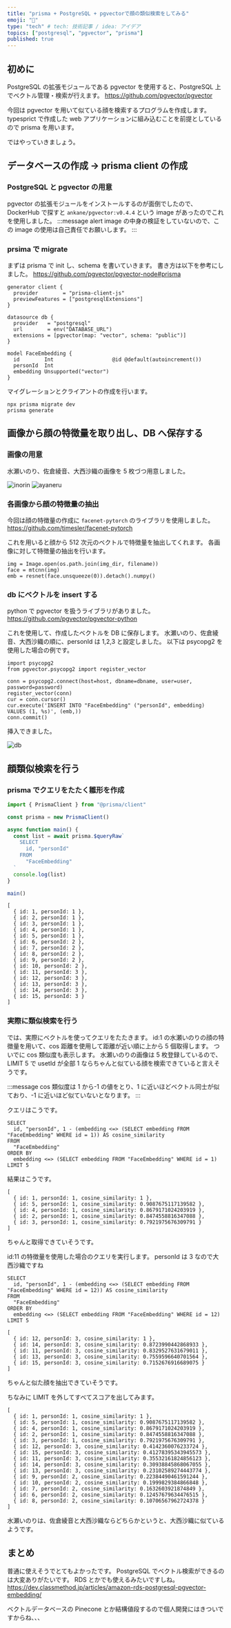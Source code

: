 ```yaml
---
title: "prisma + PostgreSQL + pgvectorで顔の類似検索をしてみる"
emoji: "👩"
type: "tech" # tech: 技術記事 / idea: アイデア
topics: ["postgresql", "pgvector", "prisma"]
published: true
---
```


## 初めに

PostgreSQL の拡張モジュールである pgvector を使用すると、PostgreSQL 上でベクトル管理・検索が行えます。
https://github.com/pgvector/pgvector

今回は pgvector を用いて似ている顔を検索するプログラムを作成します。
typesprict で作成した web アプリケーションに組み込むことを前提としているので prisma を用います。

ではやっていきましょう。

## データベースの作成 → prisma client の作成

### PostgreSQL と pgvector の用意

pgvector の拡張モジュールをインストールするのが面倒でしたので、
DockerHub で探すと `ankane/pgvector:v0.4.4` という image があったのでこれを使用しました。
:::message alert
image の中身の検証をしていないので、この image の使用は自己責任でお願いします。
:::

### prsima で migrate

まずは prisma で init し、schema を書いていきます。
書き方は以下を参考にしました。
https://github.com/pgvector/pgvector-node#prisma

```:schema.prisma
generator client {
  provider        = "prisma-client-js"
  previewFeatures = ["postgresqlExtensions"]
}

datasource db {
  provider   = "postgresql"
  url        = env("DATABASE_URL")
  extensions = [pgvector(map: "vector", schema: "public")]
}

model FaceEmbedding {
  id        Int                   @id @default(autoincrement())
  personId  Int
  embedding Unsupported("vector")
}
```

マイグレーションとクライアントの作成を行います。

```
npx prisma migrate dev
prisma generate
```

## 画像から顔の特徴量を取り出し、DB へ保存する

### 画像の用意

水瀬いのり、佐倉綾音、大西沙織の画像を 5 枚づつ用意しました。

![inorin](/images/4d81aba89b626a/inorin.png)
![ayaneru](/images/4d81aba89b626a/ayaneru.png)

### 各画像から顔の特徴量の抽出

今回は顔の特徴量の作成に `facenet-pytorch` のライブラリを使用しました。
https://github.com/timesler/facenet-pytorch

これを用いると顔から 512 次元のベクトルで特徴量を抽出してくれます。
各画像に対して特徴量の抽出を行います。

```python:
img = Image.open(os.path.join(img_dir, filename))
face = mtcnn(img)
emb = resnet(face.unsqueeze(0)).detach().numpy()
```

### db にベクトルを insert する

python で pgvector を扱うライブラリがありました。
https://github.com/pgvector/pgvector-python

これを使用して、作成したベクトルを DB に保存します。
水瀬いのり、佐倉綾音、大西沙織の順に、personId は 1,2,3 と設定しました。
以下は psycopg2 を使用した場合の例です。

```python:
import psycopg2
from pgvector.psycopg2 import register_vector

conn = psycopg2.connect(host=host, dbname=dbname, user=user, password=password)
register_vector(conn)
cur = conn.cursor()
cur.execute('INSERT INTO "FaceEmbedding" ("personId", embedding) VALUES (1, %s)', (emb,))
conn.commit()
```

挿入できました。

![db](/images/4d81aba89b626a/db.png)

## 顔類似検索を行う

### prisma でクエリをたたく雛形を作成

```ts:main.ts
import { PrismaClient } from "@prisma/client"

const prisma = new PrismaClient()

async function main() {
  const list = await prisma.$queryRaw`
    SELECT
      id, "personId"
    FROM
      "FaceEmbedding"
  `
  console.log(list)
}

main()
```

```:出力
[
  { id: 1, personId: 1 },
  { id: 2, personId: 1 },
  { id: 3, personId: 1 },
  { id: 4, personId: 1 },
  { id: 5, personId: 1 },
  { id: 6, personId: 2 },
  { id: 7, personId: 2 },
  { id: 8, personId: 2 },
  { id: 9, personId: 2 },
  { id: 10, personId: 2 },
  { id: 11, personId: 3 },
  { id: 12, personId: 3 },
  { id: 13, personId: 3 },
  { id: 14, personId: 3 },
  { id: 15, personId: 3 }
]
```

### 実際に類似検索を行う

では、実際にベクトルを使ってクエリをたたきます。
id:1 の水瀬いのりの顔の特徴量を用いて、cos 距離を使用して距離が近い順に上から 5 個取得します。
ついでに cos 類似度も表示します。
水瀬いのりの画像は 5 枚登録しているので、 LIMIT 5 で usetId が全部 1 ならちゃんと似ている顔を検索できていると言えそうです。

:::message
cos 類似度は 1 から-1 の値をとり、1 に近いほどベクトル同士が似ており、-1 に近いほど似ていないとなります。
:::

クエリはこうです。

```sql:
SELECT
  id, "personId", 1 - (embedding <=> (SELECT embedding FROM "FaceEmbedding" WHERE id = 1)) AS cosine_similarity
FROM
  "FaceEmbedding"
ORDER BY
  embedding <=> (SELECT embedding FROM "FaceEmbedding" WHERE id = 1)
LIMIT 5
```

結果はこうです。

```
[
  { id: 1, personId: 1, cosine_similarity: 1 },
  { id: 5, personId: 1, cosine_similarity: 0.9087675117139582 },
  { id: 4, personId: 1, cosine_similarity: 0.8679171024203919 },
  { id: 2, personId: 1, cosine_similarity: 0.8474558816347088 },
  { id: 3, personId: 1, cosine_similarity: 0.7921975676309791 }
]
```

ちゃんと取得できていそうです。

id:11 の特徴量を使用した場合のクエリを実行します。
personId は 3 なので大西沙織ですね

```
SELECT
  id, "personId", 1 - (embedding <=> (SELECT embedding FROM "FaceEmbedding" WHERE id = 12)) AS cosine_similarity
FROM
  "FaceEmbedding"
ORDER BY
  embedding <=> (SELECT embedding FROM "FaceEmbedding" WHERE id = 12)
LIMIT 5
```

```
[
  { id: 12, personId: 3, cosine_similarity: 1 },
  { id: 14, personId: 3, cosine_similarity: 0.8723990442868933 },
  { id: 11, personId: 3, cosine_similarity: 0.8329527631679011 },
  { id: 13, personId: 3, cosine_similarity: 0.7559596640701564 },
  { id: 15, personId: 3, cosine_similarity: 0.7152676916689075 }
]
```

ちゃんと似た顔を抽出できていそうです。

ちなみに LIMIT を外してすべてスコアを出してみます。

```
[
  { id: 1, personId: 1, cosine_similarity: 1 },
  { id: 5, personId: 1, cosine_similarity: 0.9087675117139582 },
  { id: 4, personId: 1, cosine_similarity: 0.8679171024203919 },
  { id: 2, personId: 1, cosine_similarity: 0.8474558816347088 },
  { id: 3, personId: 1, cosine_similarity: 0.7921975676309791 },
  { id: 12, personId: 3, cosine_similarity: 0.4142360076233724 },
  { id: 15, personId: 3, cosine_similarity: 0.41278395343945573 },
  { id: 11, personId: 3, cosine_similarity: 0.35532161824856123 },
  { id: 14, personId: 3, cosine_similarity: 0.30938845868067055 },
  { id: 13, personId: 3, cosine_similarity: 0.23102589274443774 },
  { id: 9, personId: 2, cosine_similarity: 0.22384490461591244 },
  { id: 10, personId: 2, cosine_similarity: 0.1999829384866848 },
  { id: 7, personId: 2, cosine_similarity: 0.1632603921874849 },
  { id: 6, personId: 2, cosine_similarity: 0.12457679634476515 },
  { id: 8, personId: 2, cosine_similarity: 0.10706567962724378 }
]
```

水瀬いのりは、佐倉綾音と大西沙織ならどちらかというと、大西沙織に似ているようです。

## まとめ

普通に使えそうでとてもよかったです。
PostgreSQL でベクトル検索ができるのは大変ありがたいです。
RDS とかでも使えるみたいですしね。
https://dev.classmethod.jp/articles/amazon-rds-postgresql-pgvector-embedding/

ベクトルデータベースの Pinecone とか結構値段するので個人開発にはきついですからね、、、
